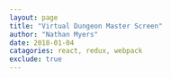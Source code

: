 ```yaml
---
layout: page
title: "Virtual Dungeon Master Screen"
author: "Nathan Myers"
date: 2018-01-04
catagories: react, redux, webpack
exclude: true
---
```


<script src="bundle.js"></script>
<link rel="stylesheet" href="//cdnjs.cloudflare.com/ajax/libs/semantic-ui/2.2.12/semantic.min.css"/>

<div class="container"></div>
